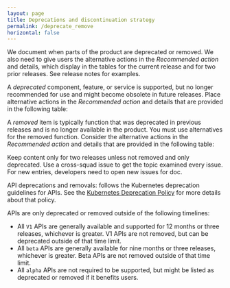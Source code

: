 ```yaml
---
layout: page
title: Deprecations and discontinuation strategy
permalink: /deprecate_remove
horizontal: false
---
```


We document when parts of the product are deprecated or removed. We also need to give users the alternative actions in the _Recommended action_ and details, which display in the tables for the current release and for two prior releases. See release notes for examples.

A _deprecated_ component, feature, or service is supported, but no longer recommended for use and might become obsolete in future releases. Place alternative actions in the _Recommended action_ and details that are provided in the following table:

A _removed_ item is typically function that was deprecated in previous releases and is no longer available in the product. You must use alternatives for the removed function. Consider the alternative actions in the _Recommended action_ and details that are provided in the following table:

Keep content only for two releases unless not removed and only deprecated. Use a cross-squad issue to get the topic examined every issue. For new entries, developers need to open new issues for doc.

API deprecations and removals: follows the Kubernetes deprecation guidelines for APIs. See the [Kubernetes Deprecation Policy](https://kubernetes.io/docs/reference/using-api/deprecation-policy/) for more details about that policy. 

APIs are only deprecated or removed outside of the following timelines:
  
  - All `V1` APIs are generally available and supported for 12 months or three releases, whichever is greater. V1 APIs are not removed, but can be deprecated outside of that time limit.
  - All `beta` APIs are generally available for nine months or three releases, whichever is greater. Beta APIs are not removed outside of that time limit.
  - All `alpha` APIs are not required to be supported, but might be listed as deprecated or removed if it benefits users.
  


